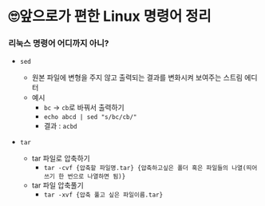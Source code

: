 # 🙄앞으로가 편한 Linux 명령어 정리

### 리눅스 명령어 어디까지 아니?

- `sed`
    - 원본 파일에 변형을 주지 않고 출력되는 결과를 변화시켜 보여주는 스트림 에디터
    - 예시
        - `bc` -> `cb`로 바꿔서 출력하기
        - `echo abcd | sed "s/bc/cb/"`
        - 결과 : `acbd`

- `tar`
    - tar 파일로 압축하기
        - `tar -cvf {압축할 파일명.tar} {압축하고싶은 폴더 혹은 파일들의 나열(띄어쓰기 한 번으로 나열하면 됨)}`
    - tar 파일 압축풀기
        - `tar -xvf {압축 풀고 싶은 파일이름.tar}`